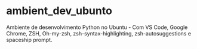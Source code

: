 # ambient_dev_ubunto
Ambiente de desenvolvimento Python no Ubuntu - Com VS Code, Google Chrome, ZSH, Oh-my-zsh, zsh-syntax-highlighting, zsh-autosuggestions e spaceship prompt. 
